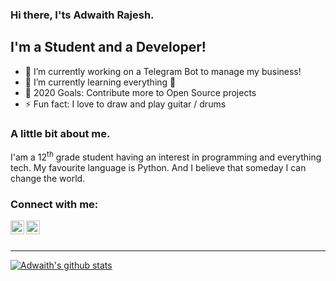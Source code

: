 ### Hi there, I'ts Adwaith Rajesh.

## I'm a Student and a Developer!
- 🔭 I’m currently working on a Telegram Bot to manage my business!
- 🌱 I’m currently learning everything 🤣
- 🥅 2020 Goals: Contribute more to Open Source projects
- ⚡ Fun fact: I love to draw and play guitar / drums


### A little bit about me.

I'am a 12<sup>th</sup> grade student having an interest in programming and everything tech. My favourite language is Python.
And I believe that someday I can change the world.

### Connect with me:

[<img align="left" alt="https://twitter.com/AdwaithRajesh5" width="22px" src="https://cdn.jsdelivr.net/npm/simple-icons@v3/icons/twitter.svg" />](https://twitter.com/AdwaithRajesh5)
[<img align="left" alt="codeSTACKr | Instagram" width="22px" src="https://cdn.jsdelivr.net/npm/simple-icons@v3/icons/instagram.svg" />](https://www.instagram.com/adwaith__rajesh/)
<br />
<br />

---

[![Adwaith's github stats](https://github-readme-stats.vercel.app/api?username=Adwaith-Rajesh)](https://github.com/anuraghazra/github-readme-stats)

